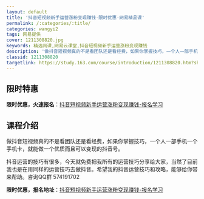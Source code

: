 ```yaml
---
layout: default
title: '抖音短视频新手运营涨粉变现赚钱-限时优惠-网易精品课'
permalink: /:categories/:title/
categories: wangyi2
tags: 网易提供
cover: 1211308820.jpg
keywords: 精选网课,网易云课堂,抖音短视频新手运营涨粉变现赚钱
description: '做抖音短视频真的不是看团队还是看经费，如果你掌握技巧，一个人一部手机一个手机卡，就能做一个优质而且可以变现的抖音号。抖音'
classid: 1211308820
targetlink: https://study.163.com/course/introduction/1211308820.htm?share=1&shareId=1025206652&utm_campaign=share&utm_medium=iphoneShare&utm_source=&utm_u=1025206652
---
```


## 限时特惠

**限时优惠，火速报名**：[抖音短视频新手运营涨粉变现赚钱-报名学习](https://study.163.com/course/introduction/1211308820.htm?share=1&shareId=1025206652&utm_campaign=share&utm_medium=iphoneShare&utm_source=&utm_u=1025206652)

## 课程介绍

做抖音短视频真的不是看团队还是看经费，如果你掌握技巧，一个人一部手机一个手机卡，就能做一个优质而且可以变现的抖音号。

抖音运营的技巧有很多，今天就免费把我所有的运营技巧分享给大家，当然了目前我也是在用同样的运营技巧去做抖音。希望我的抖音运营技巧和攻略，能够给你带来帮助。咨询QQ群 574191702

**限时优惠，报名地址**：[抖音短视频新手运营涨粉变现赚钱-报名学习](https://study.163.com/course/introduction/1211308820.htm?share=1&shareId=1025206652&utm_campaign=share&utm_medium=iphoneShare&utm_source=&utm_u=1025206652)

